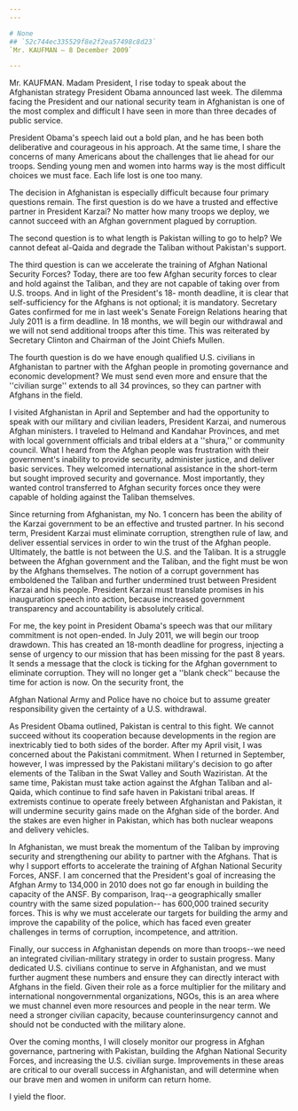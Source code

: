 ```yaml
---
---

# None
## `52c744ec335529f8e2f2ea57498c8d23`
`Mr. KAUFMAN — 8 December 2009`

---
```



Mr. KAUFMAN. Madam President, I rise today to speak about the 
Afghanistan strategy President Obama announced last week. The dilemma 
facing the President and our national security team in Afghanistan is 
one of the most complex and difficult I have seen in more than three 
decades of public service.

President Obama's speech laid out a bold plan, and he has been both 
deliberative and courageous in his approach. At the same time, I share 
the concerns of many Americans about the challenges that lie ahead for 
our troops. Sending young men and women into harms way is the most 
difficult choices we must face. Each life lost is one too many.

The decision in Afghanistan is especially difficult because four 
primary questions remain. The first question is do we have a trusted 
and effective partner in President Karzai? No matter how many troops we 
deploy, we cannot succeed with an Afghan government plagued by 
corruption.

The second question is to what length is Pakistan willing to go to 
help? We cannot defeat al-Qaida and degrade the Taliban without 
Pakistan's support.

The third question is can we accelerate the training of Afghan 
National Security Forces? Today, there are too few Afghan security 
forces to clear and hold against the Taliban, and they are not capable 
of taking over from U.S. troops. And in light of the President's 18-
month deadline, it is clear that self-sufficiency for the Afghans is 
not optional; it is mandatory. Secretary Gates confirmed for me in last 
week's Senate Foreign Relations hearing that July 2011 is a firm 
deadline. In 18 months, we will begin our withdrawal and we will not 
send additional troops after this time. This was reiterated by 
Secretary Clinton and Chairman of the Joint Chiefs Mullen.

The fourth question is do we have enough qualified U.S. civilians in 
Afghanistan to partner with the Afghan people in promoting governance 
and economic development? We must send even more and ensure that the 
''civilian surge'' extends to all 34 provinces, so they can partner 
with Afghans in the field.

I visited Afghanistan in April and September and had the opportunity 
to speak with our military and civilian leaders, President Karzai, and 
numerous Afghan ministers. I traveled to Helmand and Kandahar 
Provinces, and met with local government officials and tribal elders at 
a ''shura,'' or community council. What I heard from the Afghan people 
was frustration with their government's inability to provide security, 
administer justice, and deliver basic services. They welcomed 
international assistance in the short-term but sought improved security 
and governance. Most importantly, they wanted control transferred to 
Afghan security forces once they were capable of holding against the 
Taliban themselves.

Since returning from Afghanistan, my No. 1 concern has been the 
ability of the Karzai government to be an effective and trusted 
partner. In his second term, President Karzai must eliminate 
corruption, strengthen rule of law, and deliver essential services in 
order to win the trust of the Afghan people. Ultimately, the battle is 
not between the U.S. and the Taliban. It is a struggle between the 
Afghan government and the Taliban, and the fight must be won by the 
Afghans themselves. The notion of a corrupt government has emboldened 
the Taliban and further undermined trust between President Karzai and 
his people. President Karzai must translate promises in his 
inauguration speech into action, because increased government 
transparency and accountability is absolutely critical.

For me, the key point in President Obama's speech was that our 
military commitment is not open-ended. In July 2011, we will begin our 
troop drawdown. This has created an 18-month deadline for progress, 
injecting a sense of urgency to our mission that has been missing for 
the past 8 years. It sends a message that the clock is ticking for the 
Afghan government to eliminate corruption. They will no longer get a 
''blank check'' because the time for action is now. On the security 
front, the


Afghan National Army and Police have no choice but to assume greater 
responsibility given the certainty of a U.S. withdrawal.

As President Obama outlined, Pakistan is central to this fight. We 
cannot succeed without its cooperation because developments in the 
region are inextricably tied to both sides of the border. After my 
April visit, I was concerned about the Pakistani commitment. When I 
returned in September, however, I was impressed by the Pakistani 
military's decision to go after elements of the Taliban in the Swat 
Valley and South Waziristan. At the same time, Pakistan must take 
action against the Afghan Taliban and al-Qaida, which continue to find 
safe haven in Pakistani tribal areas. If extremists continue to operate 
freely between Afghanistan and Pakistan, it will undermine security 
gains made on the Afghan side of the border. And the stakes are even 
higher in Pakistan, which has both nuclear weapons and delivery 
vehicles.

In Afghanistan, we must break the momentum of the Taliban by 
improving security and strengthening our ability to partner with the 
Afghans. That is why I support efforts to accelerate the training of 
Afghan National Security Forces, ANSF. I am concerned that the 
President's goal of increasing the Afghan Army to 134,000 in 2010 does 
not go far enough in building the capacity of the ANSF. By comparison, 
Iraq--a geographically smaller country with the same sized population--
has 600,000 trained security forces. This is why we must accelerate our 
targets for building the army and improve the capability of the police, 
which has faced even greater challenges in terms of corruption, 
incompetence, and attrition.

Finally, our success in Afghanistan depends on more than troops--we 
need an integrated civilian-military strategy in order to sustain 
progress. Many dedicated U.S. civilians continue to serve in 
Afghanistan, and we must further augment these numbers and ensure they 
can directly interact with Afghans in the field. Given their role as a 
force multiplier for the military and international nongovernmental 
organizations, NGOs, this is an area where we must channel even more 
resources and people in the near term. We need a stronger civilian 
capacity, because counterinsurgency cannot and should not be conducted 
with the military alone.

Over the coming months, I will closely monitor our progress in Afghan 
governance, partnering with Pakistan, building the Afghan National 
Security Forces, and increasing the U.S. civilian surge. Improvements 
in these areas are critical to our overall success in Afghanistan, and 
will determine when our brave men and women in uniform can return home.

I yield the floor.